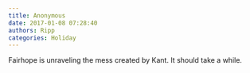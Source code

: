 ```yaml
---
title: Anonymous
date: 2017-01-08 07:28:40
authors: Ripp
categories: Holiday
---
```


 Fairhope is unraveling the mess created by Kant. It should take a while.